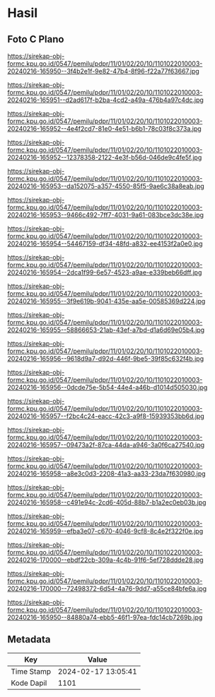 # Hasil

## Foto C Plano

https://sirekap-obj-formc.kpu.go.id/0547/pemilu/pdpr/11/01/02/20/10/1101022010003-20240216-165950--3f4b2e1f-9e82-47b4-8f96-f22a77f63667.jpg

https://sirekap-obj-formc.kpu.go.id/0547/pemilu/pdpr/11/01/02/20/10/1101022010003-20240216-165951--d2ad617f-b2ba-4cd2-a49a-476b4a97c4dc.jpg

https://sirekap-obj-formc.kpu.go.id/0547/pemilu/pdpr/11/01/02/20/10/1101022010003-20240216-165952--4e4f2cd7-81e0-4e51-b6b1-78c03f8c373a.jpg

https://sirekap-obj-formc.kpu.go.id/0547/pemilu/pdpr/11/01/02/20/10/1101022010003-20240216-165952--12378358-2122-4e3f-b56d-046de9c4fe5f.jpg

https://sirekap-obj-formc.kpu.go.id/0547/pemilu/pdpr/11/01/02/20/10/1101022010003-20240216-165953--da152075-a357-4550-85f5-9ae6c38a8eab.jpg

https://sirekap-obj-formc.kpu.go.id/0547/pemilu/pdpr/11/01/02/20/10/1101022010003-20240216-165953--9466c492-7ff7-4031-9a61-083bce3dc38e.jpg

https://sirekap-obj-formc.kpu.go.id/0547/pemilu/pdpr/11/01/02/20/10/1101022010003-20240216-165954--54467159-df34-48fd-a832-ee4153f2a0e0.jpg

https://sirekap-obj-formc.kpu.go.id/0547/pemilu/pdpr/11/01/02/20/10/1101022010003-20240216-165954--2dca1f99-6e57-4523-a9ae-e339beb66dff.jpg

https://sirekap-obj-formc.kpu.go.id/0547/pemilu/pdpr/11/01/02/20/10/1101022010003-20240216-165955--3f9e619b-9041-435e-aa5e-00585369d224.jpg

https://sirekap-obj-formc.kpu.go.id/0547/pemilu/pdpr/11/01/02/20/10/1101022010003-20240216-165955--58866653-21ab-43ef-a7bd-d1a6d69e05b4.jpg

https://sirekap-obj-formc.kpu.go.id/0547/pemilu/pdpr/11/01/02/20/10/1101022010003-20240216-165956--9618d9a7-d92d-446f-9be5-39f85c632f4b.jpg

https://sirekap-obj-formc.kpu.go.id/0547/pemilu/pdpr/11/01/02/20/10/1101022010003-20240216-165956--0dcde75e-5b54-44e4-a46b-d1014d505030.jpg

https://sirekap-obj-formc.kpu.go.id/0547/pemilu/pdpr/11/01/02/20/10/1101022010003-20240216-165957--f2bc4c24-eacc-42c3-a9f8-15939353bb6d.jpg

https://sirekap-obj-formc.kpu.go.id/0547/pemilu/pdpr/11/01/02/20/10/1101022010003-20240216-165957--09473a2f-87ca-44da-a946-3a0f6ca27540.jpg

https://sirekap-obj-formc.kpu.go.id/0547/pemilu/pdpr/11/01/02/20/10/1101022010003-20240216-165958--a8e3c0d3-2208-41a3-aa33-23da7f630980.jpg

https://sirekap-obj-formc.kpu.go.id/0547/pemilu/pdpr/11/01/02/20/10/1101022010003-20240216-165958--c491e94c-2cd6-405d-88b7-b1a2ec0eb03b.jpg

https://sirekap-obj-formc.kpu.go.id/0547/pemilu/pdpr/11/01/02/20/10/1101022010003-20240216-165959--efba3e07-c670-4046-9cf8-8c4e2f322f0e.jpg

https://sirekap-obj-formc.kpu.go.id/0547/pemilu/pdpr/11/01/02/20/10/1101022010003-20240216-170000--ebdf22cb-309a-4c4b-91f6-5ef728ddde28.jpg

https://sirekap-obj-formc.kpu.go.id/0547/pemilu/pdpr/11/01/02/20/10/1101022010003-20240216-170000--72498372-6d54-4a76-9dd7-a55ce84bfe6a.jpg

https://sirekap-obj-formc.kpu.go.id/0547/pemilu/pdpr/11/01/02/20/10/1101022010003-20240216-165950--84880a74-ebb5-46f1-97ea-fdc14cb7269b.jpg


## Metadata

| Key        | Value               |
| ---------- | ------------------- |
| Time Stamp | 2024-02-17 13:05:41 |
| Kode Dapil | 1101                |



